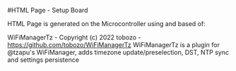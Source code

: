 #HTML Page - Setup Board

HTML Page is generated on the Microcontroller using and based of:

WiFiManagerTz - Copyright (c) 2022 tobozo - https://github.com/tobozo/WiFiManagerTz
WiFiManagerTz is a plugin for @tzapu's WiFiManager, adds timezone update/preselection, DST, NTP sync and settings persistence
